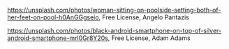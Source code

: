 https://unsplash.com/photos/woman-sitting-on-poolside-setting-both-of-her-feet-on-pool-h0AnGGgseio, Free License, Angelo Pantazis

https://unsplash.com/photos/black-android-smartphone-on-top-of-silver-android-smartphone-mrl0Gr8Y20s, Free License, Adam Adams
